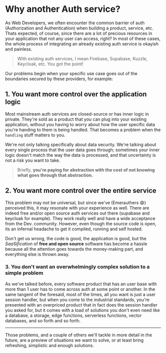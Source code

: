 # Why another Auth service?

As Web Developers, we often encounter the common barrier of auth (Authorization and Authentication) when building a product, service, etc. Thats expected, of course, since there are a lot of precious resources in your application that not any user can access, right? In most of these cases, the whole process of integrating an already existing auth service is okayish and painless.

> With existing auth services, I mean Firebase, Supabase, Kuzzle, Keycloak, etc. You got the point!

Our problems begin when your specific use case goes out of the boundaries secured by these providers, for example:

## 1. You want more control over the application logic

Most mainstream auth services are closed-source or has inner logic in private. They're sold as a product that you can plug into your existing application, without you having to worry about how the user specific data you're handing to them is being handled. That becomes a problem when the `handling` stuff matters to you.

We're not only talking specifically about data security. We're talking about every single process that the user data goes through; sometimes your inner logic doesn't match the way the data is processed, and that uncertainty is not a risk you want to take.

> Briefly, **you're paying for abstraction with the cost of not knowing what goes through that abstraction.**

## 2. You want more control over the entire service

This problem may not be universal, but since we've (Emerauthers 😄) perceived this, it may resonate with your experience as well. There are indeed free and/or open source auth services out there (supabase and keycloak for example). They work really well and have a wide acceptance from the Dev. community. However, even though the source code is open, its an infernal headache to get it compiled, running and self hosted.

Don't get us wrong, the code is good, the application is good, but the _SaaSification_ of **free and open source** software has become a hassle because all the attention goes towards the money-making part, and everything else is thrown away.

### 3. You don't want an overwhelmingly complex solution to a simple problem

As we've talked before, every software product that has an user base with more than 1 user has to come across auth at some point or another. In the same tangent of the foresaid, most of the times, all you want is just a user session handler, but when you come to the industrial standards, you're presented with an overpriced product that in fact does the session handler you asked for, but it comes with a load of solutions you don't even need like a database, a storage, edge functions, serverless functions, vector databases, and so forth and so forth.

---

Those problems, and a couple of others we'll tackle in more detail in the future, are a preview of situations we want to solve, or at least bring refreshing, simplistic and enough solutions.
